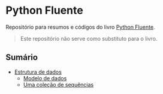 # Python Fluente

Repositório para resumos e códigos do livro [Python Fluente](https://pythonfluente.com/).

> Este repositório não serve como substituto para o livro.

## Sumário

- [Estrutura de dados](./01-estrutura_de_dados/)
  - [Modelo de dados](./01-estrutura_de_dados/01-modelo_de_dados/)
  - [Uma coleção de sequências](./01-estrutura_de_dados/02-uma_colecao_de_sequencias/)
